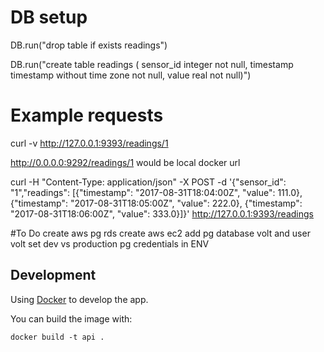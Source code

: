 # DB setup
DB.run("drop table if exists readings")

DB.run("create table readings (
  sensor_id integer not null,
  timestamp timestamp without time zone not null,
  value real not null)")

# Example requests
curl -v http://127.0.0.1:9393/readings/1

http://0.0.0.0:9292/readings/1 would be local docker url

curl -H "Content-Type: application/json" -X POST -d '{"sensor_id": "1","readings": [{"timestamp": "2017-08-31T18:04:00Z", "value": 111.0}, {"timestamp": "2017-08-31T18:05:00Z", "value": 222.0}, {"timestamp": "2017-08-31T18:06:00Z", "value": 333.0}]}' http://127.0.0.1:9393/readings

#To Do
create aws pg rds
create aws ec2
add pg database volt and user volt
set dev vs production pg credentials in ENV

## Development

Using [Docker](https://www.docker.com/what-docker) to develop the app.

You can build the image with:

```
docker build -t api .
```
